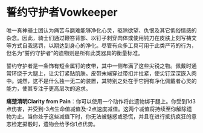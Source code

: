 # 誓约守护者Vowkeeper

唯一真神骑士团认为痛苦与磨难能够净化心灵，驱除欲望、仇恨及其它低俗情感的杂念。因此，骑士们通过鞭笞背部、以钉子刺穿肉体或使用钝刀在皮肤上刻写祷文等方式自我惩罚，以期达到身心的净化。尽管有众多工具可用于此类严苛的行为，但名为“誓约守护者”的遗物则是所有此类器具的衡量标准。

誓约守护者是一条饰有短金属钉的皮带，其中一侧布满了这些尖锐之物。佩戴时通常环绕于大腿上，让尖钉紧贴肌肤。皮带末端穿过带扣并拉紧，使尖钉深深嵌入肉中。诚然，这不是什么独一无二的装置，其特别之处在于它拥有净化佩戴者心灵的能力，使其专注于更高层次的追求。

**痛楚清明Clarity from
Pain**：你可以使用一个动作将此遗物绑于腿上。你受到1d3点伤害，并受到-3点生命值减值及-2点速度减值。这两个减值将持续至你解除遗物为止。当你处于这些减值下时，你无法被魅惑或恐慌，并且在进行抵抗疯狂的意志检定掷骰时，遗物会给予你1点优势。
